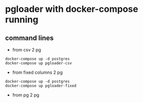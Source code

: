 # pgloader with docker-compose running

## command lines

* from csv 2 pg

```code
docker-compose up -d postgres
docker-compose up pgloader-csv
```

* from fixed columns 2 pg

```code
docker-compose up -d postgres
docker-compose up pgloader-fixed
```

* from pg 2 pg

```code

```